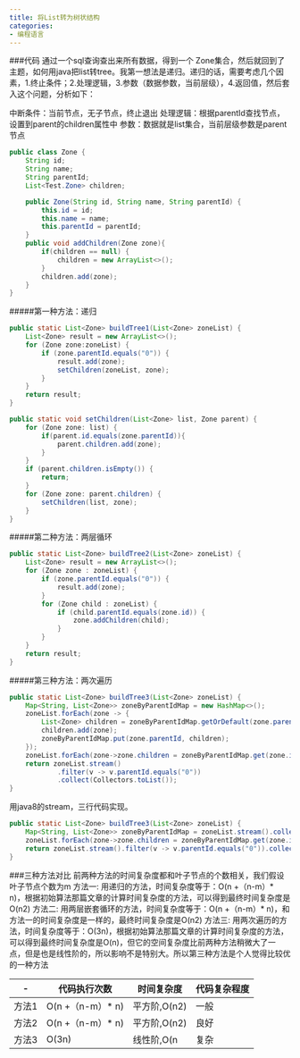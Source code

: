 ```yaml
---
title: 将List转为树状结构
categories:
- 编程语言
---
```

###代码
通过一个sql查询查出来所有数据，得到一个 Zone集合，然后就回到了主题，如何用java把list转tree。我第一想法是递归。递归的话，需要考虑几个因素，1.终止条件；2.处理逻辑，3.参数（数据参数，当前层级），4.返回值，然后套入这个问题，分析如下：

中断条件：当前节点，无子节点，终止退出
处理逻辑：根据parentId查找节点，设置到parent的children属性中
参数：数据就是list集合，当前层级参数是parent节点


```java
public class Zone {
    String id;
    String name;
    String parentId;
    List<Test.Zone> children;

    public Zone(String id, String name, String parentId) {
        this.id = id;
        this.name = name;
        this.parentId = parentId;
    }
    public void addChildren(Zone zone){
        if(children == null) {
            children = new ArrayList<>();
        }
        children.add(zone);
    }
}
```

#####第一种方法：递归
```java
public static List<Zone> buildTree1(List<Zone> zoneList) {
    List<Zone> result = new ArrayList<>();
    for (Zone zone:zoneList) {
        if (zone.parentId.equals("0")) {
            result.add(zone);
            setChildren(zoneList, zone);
        }
    }
    return result;
}

public static void setChildren(List<Zone> list, Zone parent) {
    for (Zone zone: list) {
        if(parent.id.equals(zone.parentId)){
            parent.children.add(zone);
        }
    }
    if (parent.children.isEmpty()) {
        return;
    }
    for (Zone zone: parent.children) {
        setChildren(list, zone);
    }
}
```

#####第二种方法：两层循环
```java
public static List<Zone> buildTree2(List<Zone> zoneList) {
    List<Zone> result = new ArrayList<>();
    for (Zone zone : zoneList) {
        if (zone.parentId.equals("0")) {
            result.add(zone);
        }
        for (Zone child : zoneList) {
            if (child.parentId.equals(zone.id)) {
                zone.addChildren(child);
            }
        }
    }
    return result;
}
```

#####第三种方法：两次遍历
```java
public static List<Zone> buildTree3(List<Zone> zoneList) {
    Map<String, List<Zone>> zoneByParentIdMap = new HashMap<>();
    zoneList.forEach(zone -> {
        List<Zone> children = zoneByParentIdMap.getOrDefault(zone.parentId, new ArrayList<>());
        children.add(zone);
        zoneByParentIdMap.put(zone.parentId, children);
    });
    zoneList.forEach(zone->zone.children = zoneByParentIdMap.get(zone.id));
    return zoneList.stream()
            .filter(v -> v.parentId.equals("0"))
            .collect(Collectors.toList());
}
```
用java8的stream，三行代码实现。
```java
public static List<Zone> buildTree3(List<Zone> zoneList) {
    Map<String, List<Zone>> zoneByParentIdMap = zoneList.stream().collect(Collectors.groupingBy(Zone::getParentId));
    zoneList.forEach(zone->zone.children = zoneByParentIdMap.get(zone.id));
    return zoneList.stream().filter(v -> v.parentId.equals("0")).collect(Collectors.toList());
}
```

###三种方法对比
前两种方法的时间复杂度都和叶子节点的个数相关，我们假设叶子节点个数为m
方法一: 用递归的方法，时间复杂度等于：O(n +（n-m）* n)，根据初始算法那篇文章的计算时间复杂度的方法，可以得到最终时间复杂度是O(n2)
方法二: 用两层嵌套循环的方法，时间复杂度等于：O(n +（n-m）* n)，和方法一的时间复杂度是一样的，最终时间复杂度是O(n2)
方法三: 用两次遍历的方法，时间复杂度等于：O(3n)，根据初始算法那篇文章的计算时间复杂度的方法，可以得到最终时间复杂度是O(n)，但它的空间复杂度比前两种方法稍微大了一点，但是也是线性阶的，所以影响不是特别大。所以第三种方法是个人觉得比较优的一种方法

| -     | 代码执行次数     | 时间复杂度   | 代码复杂程度 |
| ----- | ---------------- | ------------ | ------------ |
| 方法1 | O(n +（n-m）* n) | 平方阶,O(n2) | 一般         |
| 方法2 | O(n +（n-m）* n) | 平方阶,O(n2) | 良好         |
| 方法3 | O(3n)            | 线性阶,O(n   | 复杂         |
